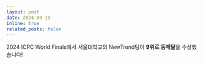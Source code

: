 ```yaml
---
layout: post
date: 2024-09-19
inline: true
related_posts: false
---
```


2024 ICPC World Finals에서 서울대학교의 NewTrend팀이 **9위로 동메달**을 수상했습니다!
